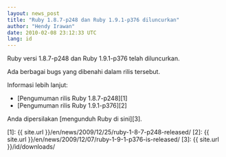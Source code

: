 ```yaml
---
layout: news_post
title: "Ruby 1.8.7-p248 dan Ruby 1.9.1-p376 diluncurkan"
author: "Hendy Irawan"
date: 2010-02-08 23:12:33 UTC
lang: id
---
```


Ruby versi 1.8.7-p248 dan Ruby 1.9.1-p376 telah diluncurkan.

Ada berbagai bugs yang dibenahi dalam rilis tersebut.

Informasi lebih lanjut:

* [Pengumuman rilis Ruby 1.8.7-p248][1]
* [Pengumuman rilis Ruby 1.9.1-p376][2]

Anda dipersilakan [mengunduh Ruby di sini][3].



[1]: {{ site.url }}/en/news/2009/12/25/ruby-1-8-7-p248-released/ 
[2]: {{ site.url }}/en/news/2009/12/07/ruby-1-9-1-p376-is-released/ 
[3]: {{ site.url }}/id/downloads/ 
